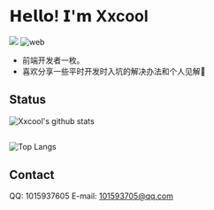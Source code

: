 # 𝗛𝗲𝗹𝗹𝗼! 𝗜'𝗺 Xxcool
[![](https://img.shields.io/badge/-@Xxcool-%23181717?style=flat-square&logo=github)](https://github.com/Xxcool)
![web](https://img.shields.io/badge/-web-%232c3e50?style=flat-square&logo=WEB)

- 前端开发者一枚。
- 喜欢分享一些平时开发时入坑的解决办法和个人见解🧐

## Status

![Xxcool's github stats](https://github-readme-stats.vercel.app/api?username=Xxcool&show_icons=true&theme=algolia)

##
![Top Langs](https://github-readme-stats.vercel.app/api/top-langs/?username=Xxcool&layout=compact&theme=algolia)

## Contact

QQ: 1015937605
E-mail: 101593705@qq.com
